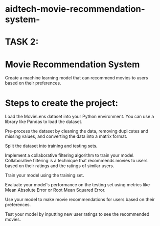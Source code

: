 # aidtech-movie-recommendation-system-
# TASK 2: 

# Movie Recommendation System

Create a machine learning model that can recommend movies to users based on their preferences.

# Steps to create the project:

Load the MovieLens dataset into your Python environment. You can use a library like Pandas to load the dataset.

Pre-process the dataset by cleaning the data, removing duplicates and missing values, and converting the data into a matrix format.

Split the dataset into training and testing sets.

Implement a collaborative filtering algorithm to train your model. Collaborative filtering is a technique that recommends movies to users based on their ratings and the ratings of similar users.

Train your model using the training set.

Evaluate your model's performance on the testing set using metrics like Mean Absolute Error or Root Mean Squared Error.

Use your model to make movie recommendations for users based on their preferences.

Test your model by inputting new user ratings to see the recommended movies.
